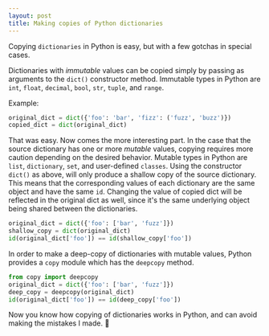 ```yaml
---
layout: post
title: Making copies of Python dictionaries
---
```


Copying `dictionaries` in Python is easy, but with a few gotchas in special cases.

Dictionaries with _immutable_ values can be copied simply by passing  as arguments to the `dict()` constructor method. Immutable types in Python are `int`, `float`, `decimal`, `bool`, `str`, `tuple`, and `range`. 

Example:
```python
original_dict = dict({'foo': 'bar', 'fizz': ('fuzz', 'buzz')})
copied_dict = dict(original_dict)
```

That was easy. Now comes the more interesting part. In the case that the source dictionary has one or more _mutable_ values, copying requires more caution depending on the desired behavior. Mutable types in Python are `list`, `dictionary`, `set`, and user-defined `classes`. Using the constructor `dict()` as above, will only produce a shallow copy of the source dictionary. This means that the corresponding values of each dictionary are the same object and have the same `id`. Changing the value of copied dict will be reflected in the original dict as well, since it's the same underlying object being shared between the dictionaries.

```python
original_dict = dict({'foo': ['bar', 'fuzz']})
shallow_copy = dict(original_dict)
id(original_dict['foo']) == id(shallow_copy['foo'])
```

In order to make a deep-copy of dictionaries with mutable values, Python provides a `copy` module which has the `deepcopy` method.

```python
from copy import deepcopy
original_dict = dict({'foo': ['bar', 'fuzz']})
deep_copy = deepcopy(original_dict)
id(original_dict['foo']) == id(deep_copy['foo'])
```

Now you know how copying of dictionaries works in Python, and can avoid making the mistakes I made. 🙂
